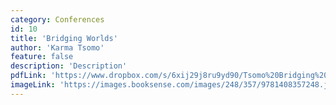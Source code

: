 ```yaml
---
category: Conferences
id: 10
title: 'Bridging Worlds'
author: 'Karma Tsomo'
feature: false
description: 'Description'
pdfLink: 'https://www.dropbox.com/s/6xij29j8ru9yd90/Tsomo%20Bridging%20Worlds.pdf?dl=0'
imageLink: 'https://images.booksense.com/images/248/357/9781408357248.jpg'
---
```

